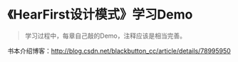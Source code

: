 # 《HearFirst设计模式》学习Demo
>学习过程中，每章自己敲的Demo，注释应该是相当完善。

书本介绍博客：http://blog.csdn.net/blackbutton_cc/article/details/78995950


